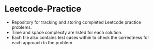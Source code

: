 # Leetcode-Practice
* Repository for tracking and storing completed Leetcode practice problems.  
* Time and space complexity are listed for each solution.  
* Each file also contains test cases within to check the correctness for each approach to the problem.  
